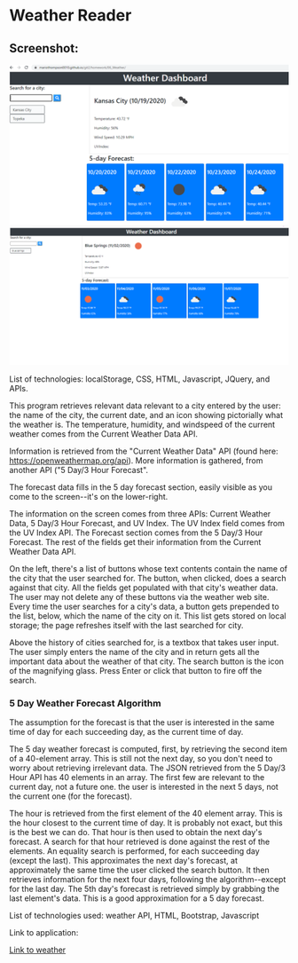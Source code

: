 # Weather Reader

## Screenshot:

![Weather Viewer](https://github.com/MarioThompson0010/06_Weather_Teller/blob/main/Assets/ScreenshotWeather.PNG)
![Weather Viewer 2](https://github.com/MarioThompson0010/06_Weather_Teller/blob/main/Assets/ScreenshotWeather2.PNG)

List of technologies: localStorage, CSS, HTML, Javascript, JQuery, and APIs.

This program retrieves relevant data relevant to a city entered by the user: the name of the city, the current date, and an icon showing pictorially what the weather is.  The temperature, humidity, and windspeed of the current weather comes from the Current Weather Data API.

Information is retrieved from the "Current Weather Data" API (found here: https://openweathermap.org/api).  More information is gathered, from another API ("5 Day/3 Hour Forecast".

The forecast data fills in the 5 day forecast section, easily visible as you come to the screen--it's on the lower-right.  

The information on the screen comes from three APIs: Current Weather Data, 5 Day/3 Hour Forecast, and UV Index.  The UV Index field comes from the UV Index API.  The Forecast section comes from the 5 Day/3 Hour Forecast.  The rest of the fields get their information from the Current Weather Data API.

On the left, there's a list of buttons whose text contents contain the name of the city that the user searched for.  The button, when clicked, does a search against that city.  All the fields get populated with that city's weather data.  The user may not delete any of these buttons via the weather web site.  Every time the user searches for a city's data, a button gets prepended to the list, below, which the name of the city on it.  This list gets stored on local storage; the page refreshes itself with the last searched for city.

Above the history of cities searched for, is a textbox that takes user input.  The user simply enters the name of the city and in return gets all the important data about the weather of that city.  The search button is the icon of the magnifying glass.  Press Enter or click that button to fire off the search.

### 5 Day Weather Forecast Algorithm


The assumption for the forecast is that the user is interested in the same time of day for each succeeding day, as the current time of day.  

The 5 day weather forecast is computed, first, by retrieving the second item of a 40-element array.  This is still not the next day, so you don't need to worry about retrieving irrelevant data.  The JSON retrieved from the 5 Day/3 Hour API has 40 elements in an array. The first few are relevant to the current day, not a future one. the user is interested in the next 5 days, not the current one (for the forecast). 

The hour is retrieved from the first element of the 40 element array.  This is the hour closest to the current time of day.  It is probably not exact, but this is the best we can do.  That hour is then used to obtain the next day's forecast.  A search for that hour retrieved is done against the rest of the elements. An equality search is performed, for each succeeding day (except the last). This approximates the next day's forecast, at approximately the same time the user clicked the search button.  It then retrieves information for the next four days, following the algorithm--except for the last day.  The 5th day's forecast is retrieved simply by grabbing the last element's data.  This is a good approximation for a 5 day forecast. 

List of technologies used: weather API, HTML, Bootstrap, Javascript


Link to application:

[Link to weather](https://mariothompson0010.github.io/06_Weather_Teller/)
